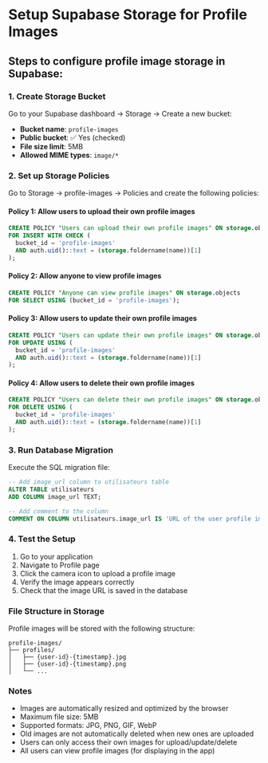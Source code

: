 # Setup Supabase Storage for Profile Images

## Steps to configure profile image storage in Supabase:

### 1. Create Storage Bucket

Go to your Supabase dashboard → Storage → Create a new bucket:

- **Bucket name**: `profile-images`
- **Public bucket**: ✅ Yes (checked)
- **File size limit**: 5MB
- **Allowed MIME types**: `image/*`

### 2. Set up Storage Policies

Go to Storage → profile-images → Policies and create the following policies:

#### Policy 1: Allow users to upload their own profile images
```sql
CREATE POLICY "Users can upload their own profile images" ON storage.objects
FOR INSERT WITH CHECK (
  bucket_id = 'profile-images' 
  AND auth.uid()::text = (storage.foldername(name))[1]
);
```

#### Policy 2: Allow anyone to view profile images
```sql
CREATE POLICY "Anyone can view profile images" ON storage.objects
FOR SELECT USING (bucket_id = 'profile-images');
```

#### Policy 3: Allow users to update their own profile images
```sql
CREATE POLICY "Users can update their own profile images" ON storage.objects
FOR UPDATE USING (
  bucket_id = 'profile-images' 
  AND auth.uid()::text = (storage.foldername(name))[1]
);
```

#### Policy 4: Allow users to delete their own profile images
```sql
CREATE POLICY "Users can delete their own profile images" ON storage.objects
FOR DELETE USING (
  bucket_id = 'profile-images' 
  AND auth.uid()::text = (storage.foldername(name))[1]
);
```

### 3. Run Database Migration

Execute the SQL migration file:
```sql
-- Add image_url column to utilisateurs table
ALTER TABLE utilisateurs 
ADD COLUMN image_url TEXT;

-- Add comment to the column
COMMENT ON COLUMN utilisateurs.image_url IS 'URL of the user profile image stored in Supabase Storage';
```

### 4. Test the Setup

1. Go to your application
2. Navigate to Profile page
3. Click the camera icon to upload a profile image
4. Verify the image appears correctly
5. Check that the image URL is saved in the database

### File Structure in Storage

Profile images will be stored with the following structure:
```
profile-images/
├── profiles/
│   ├── {user-id}-{timestamp}.jpg
│   ├── {user-id}-{timestamp}.png
│   └── ...
```

### Notes

- Images are automatically resized and optimized by the browser
- Maximum file size: 5MB
- Supported formats: JPG, PNG, GIF, WebP
- Old images are not automatically deleted when new ones are uploaded
- Users can only access their own images for upload/update/delete
- All users can view profile images (for displaying in the app)
